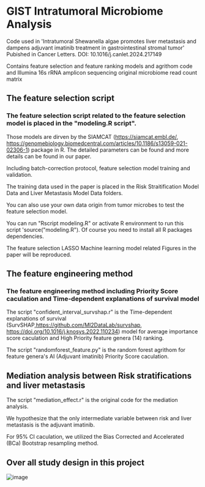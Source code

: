 # GIST Intratumoral Microbiome Analysis
Code used in 'Intratumoral Shewanella algae promotes liver metastasis and dampens adjuvant imatinib treatment in gastrointestinal stromal tumor'
Pubished in Cancer Letters. DOI: 10.1016/j.canlet.2024.217149
 
 Contains feature selection and feature ranking models and agrithom code and Illumina 16s rRNA amplicon sequencing original microbiome read count matrix

 ## The feature selection script
 
 ### The feature selection script related to the feature selection model is placed in the "modeling.R script".
 
  Those models are dirven by the SIAMCAT (https://siamcat.embl.de/, https://genomebiology.biomedcentral.com/articles/10.1186/s13059-021-02306-1) package in R. The detailed parameters can be found and more details can be found in our paper.
 
  Including batch-correction protocol, feature selection model training and validation. 
  
  The training data used in the paper is placed in the Risk Straitification Model Data and Liver Metastasis Model Data folders. 
  
  You can also use your own data origin from tumor microbes to test the feature selection model.

  You can run "Rscript modeling.R" or activate R environment to run this script 'source("modeling.R").
  Of course you need to install all R packages dependencies.

  The feature selection LASSO Machine learning model related Figures in the paper will be reproduced.

## The feature engineering method

### The feature engineering method including Priority Score caculation and Time-dependent explanations of survival model

 The script "confident_interval_survshap.r" is the Time-dependent explanations of survival (SurvSHAP,https://github.com/MI2DataLab/survshap, https://doi.org/10.1016/j.knosys.2022.110234) model for average importance score caculation and High Priority feature genera (14) ranking.

 The script "randomforest_feature.py" is the random forest agrithom for feature genera's AI (Adjuvant imatinib) Priority Score caculation.

 ## Mediation analysis between Risk stratifications and liver metastasis

 The script "mediation_effect.r" is the original code for the mediation analysis.
 
 We hypothesize that the only intermediate variable between risk and liver metastasis is the adjuvant imatinib.
 
 For 95% CI caculation, we utilized the Bias Corrected and Accelerated (BCa) Bootstrap resampling method.


 
 ## Over all study design in this project
 
![image](https://github.com/user-attachments/assets/f25969ea-f243-4f8f-bc43-a2794914d15e)
